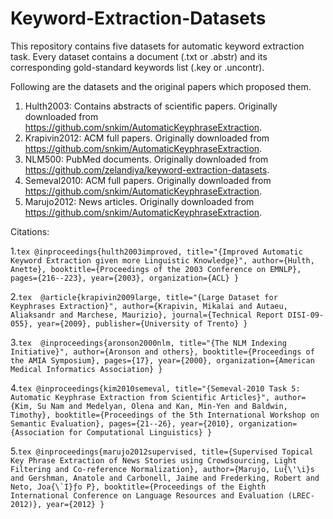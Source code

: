 # Keyword-Extraction-Datasets

This repository contains five datasets for automatic keyword extraction task. Every dataset contains a document (.txt or .abstr) and its corresponding gold-standard keywords list (.key or .uncontr).

Following are the datasets and the original papers which proposed them.

1. Hulth2003: Contains abstracts of scientific papers. Originally downloaded from https://github.com/snkim/AutomaticKeyphraseExtraction.
2. Krapivin2012: ACM full papers. Originally downloaded from https://github.com/snkim/AutomaticKeyphraseExtraction.
3. NLM500: PubMed documents. Originally downloaded from https://github.com/zelandiya/keyword-extraction-datasets.
4. Semeval2010: ACM full papers. Originally downloaded from https://github.com/snkim/AutomaticKeyphraseExtraction.
5. Marujo2012: News articles. Originally downloaded from https://github.com/snkim/AutomaticKeyphraseExtraction.

Citations:

1.```tex
  @inproceedings{hulth2003improved,
  title="{Improved Automatic Keyword Extraction given more Linguistic Knowledge}",
  author={Hulth, Anette},
  booktitle={Proceedings of the 2003 Conference on EMNLP},
  pages={216--223},
  year={2003},
  organization={ACL}
}```

2.```tex 
  @article{krapivin2009large,
  title="{Large Dataset for Keyphrases Extraction}",
  author={Krapivin, Mikalai and Autaeu, Aliaksandr and Marchese, Maurizio},
  journal={Technical Report DISI-09-055},
  year={2009},
  publisher={University of Trento}
}```

3.```tex 
  @inproceedings{aronson2000nlm,
  title="{The NLM Indexing Initiative}",
  author={Aronson and others},
  booktitle={Proceedings of the AMIA Symposium},
  pages={17},
  year={2000},
  organization={American Medical Informatics Association}
}```

4.```tex
  @inproceedings{kim2010semeval,
  title="{Semeval-2010 Task 5: Automatic Keyphrase Extraction from Scientific Articles}",
  author={Kim, Su Nam and Medelyan, Olena and Kan, Min-Yen and Baldwin, Timothy},
  booktitle={Proceedings of the 5th International Workshop on Semantic Evaluation},
  pages={21--26},
  year={2010},
  organization={Association for Computational Linguistics}
}```

5.```tex
  @inproceedings{marujo2012supervised,
  title={Supervised Topical Key Phrase Extraction of News Stories using Crowdsourcing, Light Filtering and Co-reference Normalization},
  author={Marujo, Lu{\'\i}s and Gershman, Anatole and Carbonell, Jaime and Frederking, Robert and Neto, Joa{\`I}ƒo P},
  booktitle={Proceedings of the Eighth International Conference on Language Resources and Evaluation (LREC-2012)},
  year={2012}
}```
